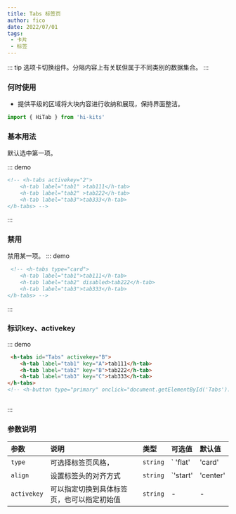 ```yaml
---
title: Tabs 标签页
author: fico
date: 2022/07/01
tags:
 - 卡片
 - 标签
---
```

::: tip
选项卡切换组件。分隔内容上有关联但属于不同类别的数据集合。
:::

### 何时使用
 - 提供平级的区域将大块内容进行收纳和展现，保持界面整洁。
```ts
import { HiTab } from 'hi-kits'
```
### 基本用法
默认选中第一项。

::: demo
```html
<!-- <h-tabs activekey="2">
    <h-tab label="tab1" >tab111</h-tab>
    <h-tab label="tab2" >tab222</h-tab>
    <h-tab label="tab3">tab333</h-tab>
</h-tabs> -->

```
:::

### 禁用
禁用某一项。
::: demo
```html
 <!-- <h-tabs type="card">
    <h-tab label="tab1">tab111</h-tab>
    <h-tab label="tab2" disabled>tab222</h-tab>
    <h-tab label="tab3">tab333</h-tab>
</h-tabs> -->

```
:::

### 标识key、activekey
::: demo
```html
 <h-tabs id="Tabs" activekey="B">
    <h-tab label="tab1" key="A">tab111</h-tab>
    <h-tab label="tab2" key="B">tab222</h-tab>
    <h-tab label="tab3" key="C">tab333</h-tab>
</h-tabs>
<!-- <h-button type="primary" onclick="document.getElementById('Tabs').setAttribute('activekey', 'C')">跳转tab3</h-button> -->
                    
```
:::
### 参数说明

|参数|说明|类型|可选值|默认值
|:--|:--|:--|:-----|:---
| `type`| 可选择标签页风格，|  `string` | ` 'flat' | 'card' | 'line' ` | `flat`
| `align`| 设置标签头的对齐方式 |  `string` | `'start' | 'center' | 'end'`| `start`
| `activekey`| 可以指定切换到具体标签页，也可以指定初始值 |  `string` | - | -
